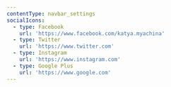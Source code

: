 ```yaml
---
contentType: navbar_settings
socialIcons:
  - type: Facebook
    url: 'https://www.facebook.com/katya.myachina'
  - type: Twitter
    url: 'https://www.twitter.com'
  - type: Instagram
    url: 'https://www.instagram.com'
  - type: Google Plus
    url: 'https://www.google.com'
---
```


